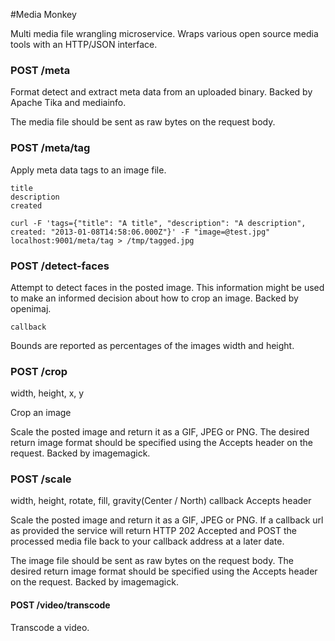 #Media Monkey

Multi media file wrangling microservice.
Wraps various open source media tools with an HTTP/JSON interface.

### POST /meta

Format detect and extract meta data from an uploaded binary.
Backed by Apache Tika and mediainfo.

The media file should be sent as raw bytes on the request body.



### POST /meta/tag

Apply meta data tags to an image file.

```
title
description
created
```

```
curl -F 'tags={"title": "A title", "description": "A description", created: "2013-01-08T14:58:06.000Z"}' -F "image=@test.jpg" localhost:9001/meta/tag > /tmp/tagged.jpg
```

### POST /detect-faces

Attempt to detect faces in the posted image.
This information might be used to make an informed decision about how to crop an image.
Backed by openimaj.

```
callback
```

Bounds are reported as percentages of the images width and height.

### POST /crop

width, height, x, y

Crop an image

Scale the posted image and return it as a GIF, JPEG or PNG.
The desired return image format should be specified using the Accepts header on the request.
Backed by imagemagick.

### POST /scale

width, height, rotate, fill, gravity(Center / North)
callback
Accepts header

Scale the posted image and return it as a GIF, JPEG or PNG.
If a callback url as provided the service will return HTTP 202 Accepted and POST the processed media file back to your callback address at a later date.

The image file should be sent as raw bytes on the request body.
The desired return image format should be specified using the Accepts header on the request.
Backed by imagemagick.

#### POST /video/transcode

Transcode a video.
